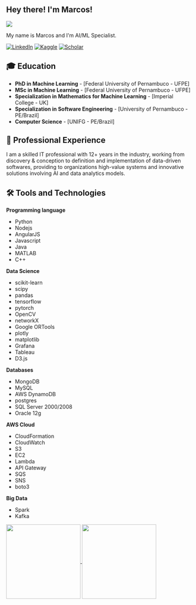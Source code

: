 <h2> Hey there! I'm Marcos!</h2>

![](https://komarev.com/ghpvc/?username=marcosd3souza)

My name is Marcos and I'm AI/ML Specialist.

<p align="left">
<a href="https://www.linkedin.com/in/marcos-d-souza/"><img alt="LinkedIn" src="https://img.shields.io/badge/LinkedIn-Marcos%20de%20Souza-blue?style=flat-square&logo=linkedin"></a>
<a href="https://www.kaggle.com/marcosd3souza"><img alt="Kaggle" src="https://img.shields.io/badge/Kaggle-experiments-blue?style=flat-square&logo=kaggle"></a>
<a href="https://scholar.google.com/citations?user=ZgCBICcAAAAJ&hl=pt-BR"><img alt="Scholar" src="https://img.shields.io/badge/Scholar-papers-blue?style=flat-square&logo=googlescholar"></a>

## 🎓 Education
- **PhD in Machine Learning** - [Federal University of Pernambuco - UFPE]
- **MSc in Machine Learning** - [Federal University of Pernambuco - UFPE]
- **Specialization in Mathematics for Machine Learning** - [Imperial College - UK]
- **Specialization in Software Engineering** - [University of Pernambuco - PE/Brazil]
- **Computer Science** - [UNIFG - PE/Brazil]

## 💼 Professional Experience
I am a skilled IT professional with 12+ years in the industry, working from discovery & conception to definition and implementation of data-driven softwares, providing to organizations high-value systems and innovative solutions involving AI and data analytics models.

## 🛠 Tools and Technologies

**Programming language**
- Python
- Nodejs
- AngularJS
- Javascript
- Java
- MATLAB
- C++ 

**Data Science**
- scikit-learn
- scipy
- pandas
- tensorflow
- pytorch
- OpenCV
- networkX
- Google ORTools
- plotly
- matplotlib
- Grafana
- Tableau
- D3.js

**Databases**
- MongoDB
- MySQL
- AWS DynamoDB
- postgres
- SQL Server 2000/2008
- Oracle 12g

**AWS Cloud**
- CloudFormation
- CloudWatch
- S3
- EC2
- Lambda
- API Gateway 
- SQS
- SNS
- boto3 

**Big Data**
- Spark
- Kafka

<a href="https://github.com/anuraghazra/github-readme-stats">
  <img height=200 align="center" src="https://github-readme-stats.vercel.app/api?username=marcosd3souza" />
</a>
<a href="https://github.com/anuraghazra/convoychat">
  <img height=200 align="center" src="https://github-readme-stats.vercel.app/api/top-langs?username=marcosd3souza&layout=compact&langs_count=8&card_width=320" />
</a>
